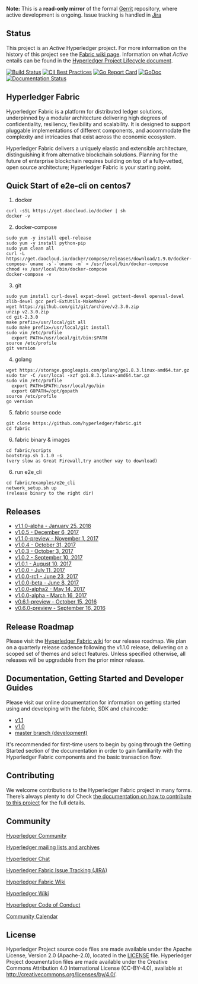 
**Note:** This is a **read-only mirror** of the formal [Gerrit](https://gerrit.hyperledger.org/r/#/admin/projects/fabric) repository,
where active development is ongoing. Issue tracking is handled in [Jira](https://jira.hyperledger.org/secure/Dashboard.jspa?selectPageId=10104)

## Status

This project is an _Active_ Hyperledger project. For more information on the history of this project see the [Fabric wiki page](https://wiki.hyperledger.org/projects/Fabric). Information on what _Active_ entails can be found in
the [Hyperledger Project Lifecycle document](https://wiki.hyperledger.org/community/project-lifecycle).

[![Build Status](https://jenkins.hyperledger.org/buildStatus/icon?job=fabric-merge-x86_64)](https://jenkins.hyperledger.org/view/fabric/job/fabric-merge-x86_64/)
[![CII Best Practices](https://bestpractices.coreinfrastructure.org/projects/955/badge)](https://bestpractices.coreinfrastructure.org/projects/955)
[![Go Report Card](https://goreportcard.com/badge/github.com/hyperledger/fabric)](https://goreportcard.com/report/github.com/hyperledger/fabric)
[![GoDoc](https://godoc.org/github.com/hyperledger/fabric?status.svg)](https://godoc.org/github.com/hyperledger/fabric)
[![Documentation Status](https://readthedocs.org/projects/hyperledger-fabric/badge/?version=latest)](http://hyperledger-fabric.readthedocs.io/en/latest/?badge=latest)

## Hyperledger Fabric

Hyperledger Fabric is a platform for distributed ledger solutions, underpinned
by a modular architecture delivering high degrees of confidentiality,
resiliency, flexibility and scalability. It is designed to support pluggable
implementations of different components, and accommodate the complexity and
intricacies that exist across the economic ecosystem.

Hyperledger Fabric delivers a uniquely elastic and extensible architecture,
distinguishing it from alternative blockchain solutions. Planning for the
future of enterprise blockchain requires building on top of a fully-vetted,
open source architecture; Hyperledger Fabric is your starting point.
## Quick Start of e2e-cli on centos7

1. docker
```
curl -sSL https://get.daocloud.io/docker | sh
docker -v
```

2. docker-compose
```
sudo yum -y install epel-release
sudo yum -y install python-pip
sudo yum clean all
curl -L https://get.daocloud.io/docker/compose/releases/download/1.9.0/docker-compose-`uname -s`-`uname -m` > /usr/local/bin/docker-compose
chmod +x /usr/local/bin/docker-compose
docker-compose -v
```

3. git
```
sudo yum install curl-devel expat-devel gettext-devel openssl-devel zlib-devel gcc perl-ExtUtils-MakeMaker
wget https://github.com/git/git/archive/v2.3.0.zip
unzip v2.3.0.zip
cd git-2.3.0
make prefix=/usr/local/git all
sudo make prefix=/usr/local/git install
sudo vim /etc/profile
  export PATH=/usr/local/git/bin:$PATH
source /etc/profile
git version
```

4. golang
```
wget https://storage.googleapis.com/golang/go1.8.3.linux-amd64.tar.gz
sudo tar -C /usr/local -xzf go1.8.3.linux-amd64.tar.gz
sudo vim /etc/profile
  export PATH=$PATH:/usr/local/go/bin
  export GOPATH=/opt/gopath
source /etc/profile
go version
```

5. fabric sourse code
```
git clone https://github.com/hyperledger/fabric.git
cd fabric
```

6. fabric binary & images
```
cd fabric/scripts
bootstrap.sh 1.1.0 -s
(very slow as Great Firewall,try another way to download)
```

6. run e2e_cli
```
cd fabric/examples/e2e_cli
network_setup.sh up
(release binary to the right dir)
```

## Releases

- [v1.1.0-alpha - January 25, 2018](https://github.com/hyperledger/fabric/releases/tag/v1.1.0-alpha)
- [v1.0.5 - December 6, 2017](https://github.com/hyperledger/fabric/releases/tag/v1.0.5)
- [v1.1.0-preview - November 1, 2017](https://github.com/hyperledger/fabric/releases/tag/v1.1.0-preview)
- [v1.0.4 - October 31, 2017](https://github.com/hyperledger/fabric/releases/tag/v1.0.4)
- [v1.0.3 - October 3, 2017](https://github.com/hyperledger/fabric/releases/tag/v1.0.3)
- [v1.0.2 - September 10, 2017](https://github.com/hyperledger/fabric/releases/tag/v1.0.2)
- [v1.0.1 - August 10, 2017](https://github.com/hyperledger/fabric/releases/tag/v1.0.1)
- [v1.0.0 - July 11, 2017](https://github.com/hyperledger/fabric/releases/tag/v1.0.0)
- [v1.0.0-rc1 - June 23, 2017](https://github.com/hyperledger/fabric/releases/tag/v1.0.0-rc1)
- [v1.0.0-beta - June 8, 2017](https://github.com/hyperledger/fabric/releases/tag/v1.0.0-beta)
- [v1.0.0-alpha2 - May 14, 2017](https://github.com/hyperledger/fabric/releases/tag/v1.0.0-alpha2)
- [v1.0.0-alpha - March 16, 2017](https://github.com/hyperledger/fabric/releases/tag/v1.0.0-alpha)
- [v0.6.1-preview - October 15, 2016](https://github.com/hyperledger/fabric/releases/tag/v0.6.0-preview)
- [v0.6.0-preview - September 16, 2016](https://github.com/hyperledger/fabric/releases/tag/v0.6.0-preview)

## Release Roadmap

Please visit the [Hyperledger Fabric wiki](https://wiki.hyperledger.org/projects/fabric/roadmap) for our release roadmap. We plan on a quarterly release cadence following the v1.1.0 release, delivering on a scoped set of themes and select features. Unless specified otherwise, all releases will be upgradable from the prior minor release.

## Documentation, Getting Started and Developer Guides

Please visit our
online documentation for
information on getting started using and developing with the fabric, SDK and chaincode:
- [v1.1](http://hyperledger-fabric.readthedocs.io/en/release-1.1/)
- [v1.0](http://hyperledger-fabric.readthedocs.io/en/release-1.0/)
- [master branch (development)](http://hyperledger-fabric.readthedocs.io/en/master/)

It's recommended for first-time users to begin by going through the Getting Started section of the documentation in order to gain familiarity with the Hyperledger Fabric components and the basic transaction flow.

## Contributing

We welcome contributions to the Hyperledger Fabric project in many forms.
There’s always plenty to do! Check [the documentation on how to contribute to this project](http://hyperledger-fabric.readthedocs.io/en/latest/CONTRIBUTING.html)
for the full details.

## Community

[Hyperledger Community](https://www.hyperledger.org/community)

[Hyperledger mailing lists and archives](http://lists.hyperledger.org/)

[Hyperledger Chat](http://chat.hyperledger.org/channel/fabric)

[Hyperledger Fabric Issue Tracking (JIRA)](https://jira.hyperledger.org/secure/Dashboard.jspa?selectPageId=10104)

[Hyperledger Fabric Wiki](https://wiki.hyperledger.org/projects/Fabric)

[Hyperledger Wiki](https://wiki.hyperledger.org/)

[Hyperledger Code of Conduct](https://wiki.hyperledger.org/community/hyperledger-project-code-of-conduct)

[Community Calendar](https://wiki.hyperledger.org/community/calendar-public-meetings)

## License <a name="license"></a>

Hyperledger Project source code files are made available under the Apache License, Version 2.0 (Apache-2.0), located in the [LICENSE](LICENSE) file. Hyperledger Project documentation files are made available under the Creative Commons Attribution 4.0 International License (CC-BY-4.0), available at http://creativecommons.org/licenses/by/4.0/.
